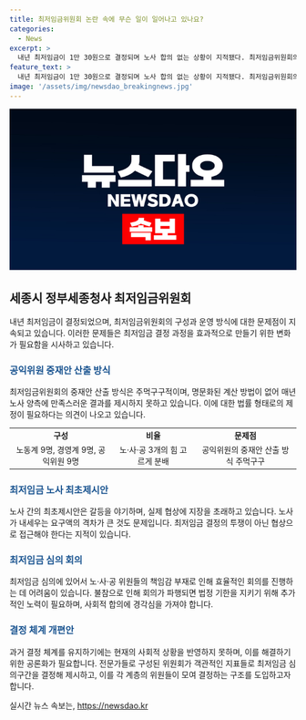 ```yaml
---
title: 최저임금위원회 논란 속에 무슨 일이 일어나고 있나요?
categories:
  - News
excerpt: >
  내년 최저임금이 1만 30원으로 결정되며 노사 합의 없는 상황이 지적됐다. 최저임금위원회의 결정 체계와 공익위원의 중재안 산출 방식에 대한 문제가 제기되고 있으며, 노사의 견해 차이로 인한 결정 과정의 비효율성과 불참 문제가 클릭을 유도하고 있다. 최저임금 결정을 위한 새로운 구조적 접근이 필요한 상황이며, 이에 대한 각종 전문가들의 의견이 제시되고 있다. 현재의 결정 체계가 최적의 해결책이 아니라는 주장이 나오고 있으며, 정부의 개혁안이 필요하다는 목소리가 높아지고 있다.
feature_text: >
  내년 최저임금이 1만 30원으로 결정되며 노사 합의 없는 상황이 지적됐다. 최저임금위원회의 결정 체계와 공익위원의 중재안 산출 방식에 대한 문제가 제기되고 있으며, 노사의 견해 차이로 인한 결정 과정의 비효율성과 불참 문제가 클릭을 유도하고 있다. 최저임금 결정을 위한 새로운 구조적 접근이 필요한 상황이며, 이에 대한 각종 전문가들의 의견이 제시되고 있다. 현재의 결정 체계가 최적의 해결책이 아니라는 주장이 나오고 있으며, 정부의 개혁안이 필요하다는 목소리가 높아지고 있다.
image: '/assets/img/newsdao_breakingnews.jpg'
---
```


<p><img src="/assets/img/newsdao_breakingnews.jpg" alt="flaretime 속보" /></p>

<h2 data-ke-size="size26">세종시 정부세종청사 최저임금위원회</h2>

<p data-ke-size="size16">내년 최저임금이 결정되었으며, 최저임금위원회의 구성과 운영 방식에 대한 문제점이 지속되고 있습니다. 이러한 문제들은 최저임금 결정 과정을 효과적으로 만들기 위한 변화가 필요함을 시사하고 있습니다. </p>

<h3><b><span style="color: #1a5490;">공익위원 중재안 산출 방식</span></b></h3>

<p data-ke-size="size16">최저임금위원회의 중재안 산출 방식은 주먹구구적이며, 명문화된 계산 방법이 없어 매년 노사 양측에 만족스러운 결과를 제시하지 못하고 있습니다. 이에 대한 법률 형태로의 제정이 필요하다는 의견이 나오고 있습니다.</p>

<table>
    <tr>
        <td style="text-align: center; height: 17px;"><b>구성</b></td>
        <td style="text-align: center; height: 17px;"><b>비율</b></td>
        <td style="text-align: center; height: 17px;"><b>문제점</b></td>
    </tr>
    <tr>
        <td style="text-align: center; height: 17px;">노동계 9명, 경영계 9명, 공익위원 9명</td>
        <td style="text-align: center; height: 17px;">노·사·공 3개의 힘 고르게 분배</td>
        <td style="text-align: center; height: 17px;">공익위원의 중재안 산출 방식 주먹구구</td>
    </tr>
</table>

<h3><b><span style="color: #1a5490;">최저임금 노사 최초제시안</span></b></h3>

<p data-ke-size="size16">노사 간의 최초제시안은 갈등을 야기하며, 실제 협상에 지장을 초래하고 있습니다. 노사가 내세우는 요구액의 격차가 큰 것도 문제입니다. 최저임금 결정의 투쟁이 아닌 협상으로 접근해야 한다는 지적이 있습니다.</p>

<h3><b><span style="color: #1a5490;">최저임금 심의 회의</span></b></h3>

<p data-ke-size="size16">최저임금 심의에 있어서 노·사·공 위원들의 책임감 부재로 인해 효율적인 회의를 진행하는 데 어려움이 있습니다. 불참으로 인해 회의가 파행되면 법정 기한을 지키기 위해 추가적인 노력이 필요하며, 사회적 합의에 경각심을 가져야 합니다.</p>

<h3><b><span style="color: #1a5490;">결정 체계 개편안</span></b></h3>

<p data-ke-size="size16">과거 결정 체계를 유지하기에는 현재의 사회적 상황을 반영하지 못하며, 이를 해결하기 위한 공론화가 필요합니다. 전문가들로 구성된 위원회가 객관적인 지표들로 최저임금 심의구간을 결정해 제시하고, 이를 각 계층의 위원들이 모여 결정하는 구조를 도입하고자 합니다.</p>
실시간 뉴스 속보는, <a href="https://newsdao.kr" rel="dofollow">https://newsdao.kr</a>


